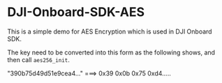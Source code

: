 # DJI-Onboard-SDK-AES

This is a simple demo for AES Encryption which is used in DJI Onboard SDK.

The key need to be converted into this form as the following shows, and then call `aes256_init`.

"390b75d49d51e9cea4..." ===> 0x39 0x0b 0x75 0xd4.....